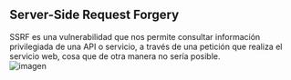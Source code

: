 ## Server-Side Request Forgery
SSRF es una vulnerabilidad que nos permite consultar información privilegiada de una API o servicio, a través de una petición que realiza el servicio web,  cosa que de otra manera no sería posible.   
![imagen](https://github.com/glmbxecurity/eJPT2_eCCPT2_eWPT_Notes/assets/137443771/a41b0085-0e1a-45dd-a49f-6520d3fa8db8)  


